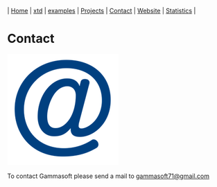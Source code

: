| [Home](README.md) | [xtd](https://github.com/gammasoft71/xtd) | [examples](https://github.com/gammasoft71/examples) | [Projects](https://sourceforge.net/u/gammasoft71) | [Contact](contact.md) | [Website](https://gammasoft71.wixsite.com/gammasoft) | [Statistics](statistics.md) |

# Contact

[![Mail](pictures/mail.png)](mailto:gammasoft71@gmail.com)

To contact Gammasoft please send a mail to [gammasoft71@gmail.com](mailto:gammasoft71@gmail.com)
